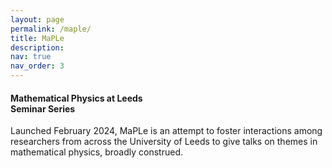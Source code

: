 ```yaml
---
layout: page
permalink: /maple/
title: MaPLe
description:
nav: true
nav_order: 3
---
```


<h4> <b>Ma</b>thematical <b>P</b>hysics at <b>Le</b>eds <br> Seminar Series</h4>

Launched February 2024, MaPLe is an attempt to foster interactions among researchers from across the University of Leeds to give talks on themes in mathematical physics, broadly construed.
